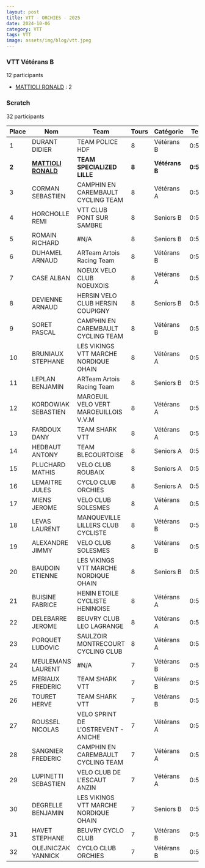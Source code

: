 ```yaml
---
layout: post
title: VTT - ORCHIES - 2025
date: 2024-10-06
category: VTT
tags: VTT
image: assets/img/blog/vtt.jpeg
---
```


### VTT Vétérans B
12 participants
- [MATTIOLI RONALD](https://teamspecializedlille.github.io/works/mattiolironald) : 2

### Scratch
32 participants

| Place | Nom | Team | Tours | Catégorie | Temps |
|---|---|---|---|---|---|
| 1 | DURANT DIDIER | TEAM POLICE HDF | 8 | Vétérans B | 0:50:22 | 
| **2** | **[MATTIOLI RONALD](https://teamspecializedlille.github.io/works/mattiolironald)** | **TEAM SPECIALIZED LILLE** | **8** | **Vétérans B** | **0:50:44** | 
| 3 | CORMAN SEBASTIEN | CAMPHIN EN CAREMBAULT CYCLING TEAM | 8 | Vétérans A | 0:51:13 | 
| 4 | HORCHOLLE REMI | VTT  CLUB PONT SUR SAMBRE | 8 | Seniors B | 0:52:6 | 
| 5 | ROMAIN RICHARD | #N/A | 8 | Seniors B | 0:52:6 | 
| 6 | DUHAMEL ARNAUD | ARTeam Artois Racing Team | 8 | Vétérans B | 0:52:48 | 
| 7 | CASE ALBAN | NOEUX VELO CLUB NOEUXOIS | 8 | Vétérans A | 0:52:58 | 
| 8 | DEVIENNE ARNAUD | HERSIN VELO CLUB HERSIN COUPIGNY | 8 | Seniors B | 0:53:9 | 
| 9 | SORET PASCAL | CAMPHIN EN CAREMBAULT CYCLING TEAM | 8 | Vétérans B | 0:53:11 | 
| 10 | BRUNIAUX STEPHANE | LES VIKINGS VTT MARCHE NORDIQUE OHAIN | 8 | Vétérans A | 0:53:12 | 
| 11 | LEPLAN BENJAMIN | ARTeam Artois Racing Team | 8 | Seniors B | 0:53:26 | 
| 12 | KORDOWIAK SEBASTIEN | MAROEUIL VELO VERT MAROEUILLOIS V.V.M | 8 | Vétérans A | 0:54:10 | 
| 13 | FARDOUX DANY | TEAM SHARK VTT | 8 | Vétérans A | 0:54:17 | 
| 14 | HEDBAUT ANTONY | TEAM BLECOURTOISE | 8 | Seniors A | 0:54:38 | 
| 15 | PLUCHARD MATHIS | VELO CLUB ROUBAIX | 8 | Seniors A | 0:54:41 | 
| 16 | LEMAITRE JULES | CYCLO CLUB ORCHIES | 8 | Seniors A | 0:55:5 | 
| 17 | MIENS JEROME | VELO CLUB SOLESMES | 8 | Vétérans A | 0:55:30 | 
| 18 | LEVAS LAURENT | MANQUEVILLE LILLERS CLUB CYCLISTE | 8 | Vétérans B | 0:55:37 | 
| 19 | ALEXANDRE JIMMY | VELO CLUB SOLESMES | 8 | Vétérans B | 0:56:28 | 
| 20 | BAUDOIN ETIENNE | LES VIKINGS VTT MARCHE NORDIQUE OHAIN | 8 | Seniors B | 0:57:47 | 
| 21 | BUISINE FABRICE | HENIN ETOILE CYCLISTE HENINOISE | 8 | Vétérans A | 0:58:11 | 
| 22 | DELEBARRE JEROME | BEUVRY CLUB LEO LAGRANGE | 8 | Vétérans A | 0:58:38 | 
| 23 | PORQUET LUDOVIC | SAULZOIR MONTRECOURT CYCLING CLUB | 8 | Vétérans A | 0:58:50 | 
| 24 | MEULEMANS LAURENT | #N/A | 7 | Vétérans B | 0:50:27 | 
| 25 | MERIAUX FREDERIC | TEAM SHARK VTT | 7 | Vétérans B | 0:50:39 | 
| 26 | TOURET HERVE | TEAM SHARK VTT | 7 | Vétérans B | 0:51:34 | 
| 27 | ROUSSEL NICOLAS | VELO SPRINT DE L'OSTREVENT - ANICHE | 7 | Vétérans A | 0:51:59 | 
| 28 | SANGNIER FREDERIC | CAMPHIN EN CAREMBAULT CYCLING TEAM | 7 | Vétérans A | 0:52:38 | 
| 29 | LUPINETTI SEBASTIEN | VELO CLUB DE L'ESCAUT ANZIN | 7 | Vétérans A | 0:53:24 | 
| 30 | DEGRELLE BENJAMIN | LES VIKINGS VTT MARCHE NORDIQUE OHAIN | 7 | Seniors B | 0:53:42 | 
| 31 | HAVET STEPHANE | BEUVRY CYCLO CLUB | 7 | Vétérans B | 0:54:9 | 
| 32 | OLEJNICZAK YANNICK | CYCLO CLUB ORCHIES | 7 | Vétérans B | 0:55:45 | 
